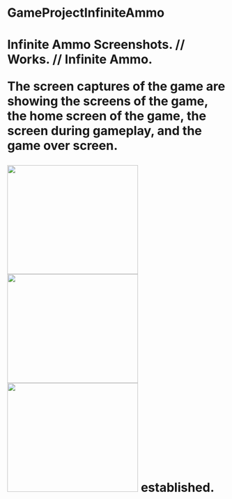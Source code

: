 # GameProjectInfiniteAmmo
<h1> Infinite Ammo <h/1>
<head> Screenshots.  //   Works.  //   Infinite Ammo. </head>

<p> The screen captures of the game are showing the screens of the game, the home screen of the game, the screen during gameplay, and the game over screen. </p>
<img src="https://github.com/apark6931/GameProject_InfiniteAmmo/blob/master/Screenshot_MainScreen.png" width = "300" height = "250">
<img src="https://github.com/apark6931/GameProject_InfiniteAmmo/blob/master/Screenshot_Active1.png" width = "300" height = "250">
<img src="https://github.com/apark6931/GameProject_InfiniteAmmo/blob/master/Screenshot%20PC_1.png" width = "300" height = "250">

<head> established.</head>
